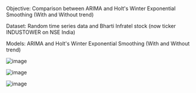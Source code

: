 Objective:
Comparison between ARIMA and Holt's Winter Exponential Smoothing (With and Without trend)

Dataset:
Random time series data and Bharti Infratel stock (now ticker INDUSTOWER on NSE India)

Models:
ARIMA and Holt's Winter Exponential Smoothing (With and Without trend)

![image](https://user-images.githubusercontent.com/79832198/119150608-f21dde00-ba91-11eb-82ba-7dd80c73b85a.png)

![image](https://user-images.githubusercontent.com/79832198/119150621-f649fb80-ba91-11eb-82e4-a2eddc8dedb9.png)

![image](https://user-images.githubusercontent.com/79832198/119150645-fc3fdc80-ba91-11eb-8285-01b1590cee93.png)
